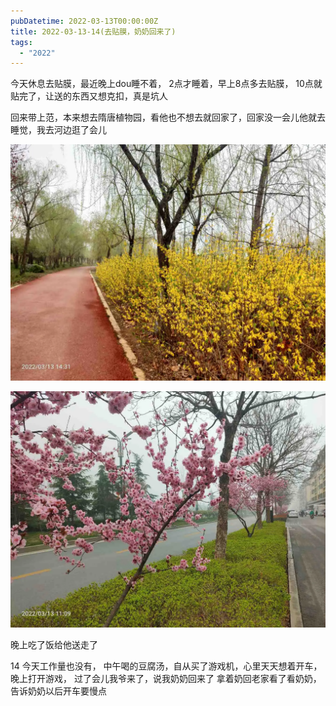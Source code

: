 ```yaml
---
pubDatetime: 2022-03-13T00:00:00Z
title: 2022-03-13-14(去贴膜，奶奶回来了)
tags:
  - "2022"
---
```


今天休息去贴膜，最近晚上dou睡不着， 2点才睡着，早上8点多去贴膜， 10点就贴完了，让送的东西又想克扣，真是坑人

回来带上范，本来想去隋唐植物园，看他也不想去就回家了，回家没一会儿他就去睡觉，我去河边逛了会儿

![](../../img/6904315-87736236c7403b8a.jpg)

![](../../img/6904315-7d6010218985ced2.jpg)

晚上吃了饭给他送走了

14 今天工作量也没有， 中午喝的豆腐汤，自从买了游戏机，心里天天想着开车，
晚上打开游戏， 过了会儿我爷来了，说我奶奶回来了
拿着奶回老家看了看奶奶， 告诉奶奶以后开车要慢点

